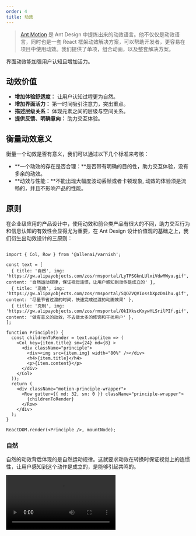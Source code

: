 ```yaml
---
order: 4
title: 动效
---
```


> [Ant Motion](https://motion.ant.design/) 是 Ant Design 中提炼出来的动效语言。他不仅仅是动效语言，同时也是一套 React 框架动效解决方案，可以帮助开发者，更容易在项目中使用动效。我们提供了单项，组合动画，以及整套解决方案。

界面动效能加强用户认知且增加活力。

## 动效价值

- **增加体验舒适度：** 让用户认知过程更为自然。
- **增加界面活力：** 第一时间吸引注意力，突出重点。
- **描述层级关系：** 体现元素之间的层级与空间关系。
- **提供反馈、明确意向：** 助力交互体验。

## 衡量动效意义

衡量一个动效是否有意义，我们可以通过以下几个标准来考核：

- **一个动效的存在是否合理：**是否带有明确的目的性，助力交互体验，没有多余的动效。
- **动效与性能：**不能出现大幅度波动丢帧或者卡顿现象, 动效的体验须是流畅的，并且不影响产品的性能。

## 原则

在企业级应用的产品设计中，使用动效和前台类产品有很大的不同，助力交互行为和信息认知的有效性会显得尤为重要，在 Ant Design 设计价值观的基础之上，我们衍生出动效设计的三原则：

```__react

import { Col, Row } from '@allenai/varnish';

const text = [
  { title: '自然', img: 'https://gw.alipayobjects.com/zos/rmsportal/LyTPSGknLUlxiVdwMWyu.gif', content: '自然运动规律，保证视觉连惯，让用户感知到动作是成立的' },
  { title: '高效', img: 'https://gw.alipayobjects.com/zos/rmsportal/SQOZVQVIossbXpzDmihu.gif', content: '尽量节省过渡的时间，快速完成过渡的动画效果' },
  { title: '克制', img: 'https://gw.alipayobjects.com/zos/rmsportal/OkIXkscKxywYLSrilPIf.gif', content: '做有意义的动效，不去做太多的修饰和干扰用户' },
];

function Principle() {
  const childrenToRender = text.map(item => (
    <Col key={item.title} sm={24} md={8} >
      <div className="principle">
        <div><img src={item.img} width="80%" /></div>
        <h4>{item.title}</h4>
        <p>{item.content}</p>
      </div>
    </Col>
  ));
  return (
    <div className="motion-principle-wrapper">
      <Row gutter={{ md: 32, sm: 0 }} className="principle-wrapper">
        {childrenToRender}
      </Row>
    </div>
  );
}

ReactDOM.render(<Principle />, mountNode);
```

### 自然

自然的动效背后体现的是自然运动规律。这就要求动效在转换时保证视觉上的连惯性，让用户感知到这个动作是成立的，是能够引起共鸣的。

<video class="motion-video-min" src="https://gw.alipayobjects.com/os/rmsportal/NTMlQdLIkPjOACXsdRrq.mp4" loop="true" />

以 button 的动效设计为例，设计师将其想像成一片树叶飘浮在水面之上，当你去触碰它时，叶子会下浮再反弹，然后出现涟漪效果。

### 高效

企业级应用追求的是高效的用户体验，与之对应的动效设计也应如此，尽量节省过渡的时间，快速完成过渡的动画效果。

<video class="motion-video-min" src="https://gw.alipayobjects.com/os/rmsportal/wMKeLGnpDxhwfCsBqKNN.mp4" loop="true" />

举个例子，在出场与进场的动效里，出场不用大张旗鼓的去吸引用户的注意力，而是做到简单清晰即可。所以我们的出场时间采用了更快的速度,同时也不设置队列依次出场的形式，只需要整块直接消失即可。

### 克制

尽量避免夸张的动效，做有意义的事，不去做太多的修饰而干扰用户。

<video src="https://gw.alipayobjects.com/os/rmsportal/FeUCANmoDRwCSmIcnPNF.mp4" loop="true" class="motion-video-min" />

如我们的 Menu，在展开时，更注重的是菜单的内容，而右侧的图标切换并不是主要的元素，不需要过度强调去分散用户的注意。只需在不经意间切换，明确指示变化即可。

<br />

> 更多详细内容请前往 [Ant Motion 动效原则](https://motion.ant.design/language/basic) 查看。
